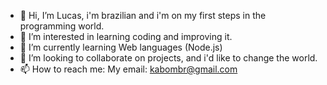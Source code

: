 - 👋 Hi, I’m Lucas, i'm brazilian and i'm on my first steps in the programming world.
- 👀 I’m interested in learning coding and improving it.
- 🌱 I’m currently learning Web languages (Node.js)
- 💞️ I’m looking to collaborate on projects, and i'd like to change the world.
- 📫 How to reach me: My email: kabombr@gmail.com

<!---
LuniXz/LuniXz is a ✨ special ✨ repository because its `README.md` (this file) appears on your GitHub profile.
You can click the Preview link to take a look at your changes.
--->
